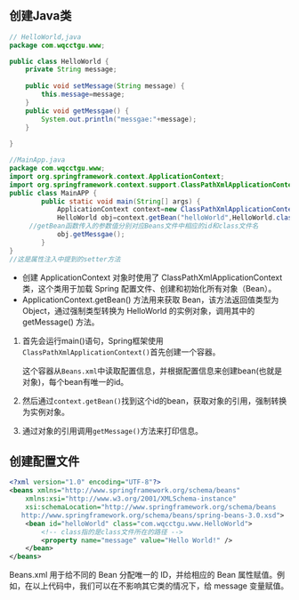 ## 创建Java类

```java
// HelloWorld,java
package com.wqcctgu.www;

public class HelloWorld {
	private String message;
	
	public void setMessage(String message) {
		this.message=message;
	}
	public void getMessgae() {
		System.out.println("messgae:"+message);
	}
    
}
```

```java
//MainApp.java
package com.wqcctgu.www;
import org.springframework.context.ApplicationContext;
import org.springframework.context.support.ClassPathXmlApplicationContext;
public class MainAPP {
    	public static void main(String[] args) {
    		ApplicationContext context=new ClassPathXmlApplicationContext("Beans.xml");
    		HelloWorld obj=context.getBean("helloWorld",HelloWorld.class);
     //getBean函数传入的参数值分别对应Beans文件中相应的id和class文件名
    	    obj.getMessgae();
    	}
}
//这是属性注入中提到的setter方法
```

- 创建 ApplicationContext 对象时使用了 ClassPathXmlApplicationContext 类，这个类用于加载 Spring 配置文件、创建和初始化所有对象（Bean）。
- ApplicationContext.getBean() 方法用来获取 Bean，该方法返回值类型为 Object，通过强制类型转换为 HelloWorld 的实例对象，调用其中的 getMessage() 方法。

1. 首先会运行main()语句，Spring框架使用`ClassPathXmlApplicationContext()`首先创建一个容器。

   这个容器从`Beans.xml`中读取配置信息，并根据配置信息来创建bean(也就是对象)，每个bean有唯一的id。

2. 然后通过`context.getBean()`找到这个id的bean，获取对象的引用，强制转换为实例对象。

3. 通过对象的引用调用`getMessage()`方法来打印信息。

## 创建配置文件

```xml
<?xml version="1.0" encoding="UTF-8"?>
<beans xmlns="http://www.springframework.org/schema/beans"
    xmlns:xsi="http://www.w3.org/2001/XMLSchema-instance"
    xsi:schemaLocation="http://www.springframework.org/schema/beans
   http://www.springframework.org/schema/beans/spring-beans-3.0.xsd">
    <bean id="helloWorld" class="com.wqcctgu.www.HelloWorld">
        <!-- class指的是class文件所在的路径 -->
        <property name="message" value="Hello World!" />
    </bean>
</beans>
```

Beans.xml 用于给不同的 Bean 分配唯一的 ID，并给相应的 Bean 属性赋值。例如，在以上代码中，我们可以在不影响其它类的情况下，给 message 变量赋值。

